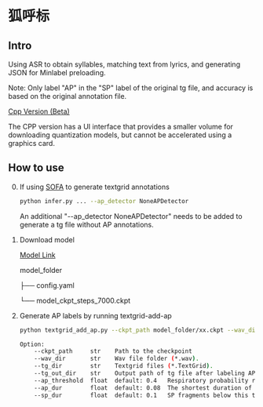 # 狐呼标

## Intro

Using ASR to obtain syllables, matching text from lyrics, and generating JSON for Minlabel preloading.

Note: Only label "AP" in the "SP" label of the original tg file, and accuracy is based on the original annotation file.

[Cpp Version (Beta)](https://github.com/openvpi/dataset-tools/releases/tag/20240617.01)

The CPP version has a UI interface that provides a smaller volume for downloading quantization models, but cannot be accelerated using a graphics card.

## How to use

0. If using [SOFA](https://github.com/qiuqiao/SOFA) to generate textgrid annotations
    ```bash
    python infer.py ... --ap_detector NoneAPDetector
    ```
   An additional "--ap_detector NoneAPDetector" needs to be added to generate a tg file without AP annotations.
        
1. Download model

   [Model Link](https://github.com/autumn-DL/FoxBreatheLabeler/releases/latest)
   
   model_folder

     ├── config.yaml

     └── model_ckpt_steps_7000.ckpt

2.  Generate AP labels by running textgrid-add-ap
    ```bash
    python textgrid_add_ap.py --ckpt_path model_folder/xx.ckpt --wav_dir wav_dir --tg_dir tg_dir --tg_out_dir tg_out_dir
    
    Option:
        --ckpt_path     str    Path to the checkpoint
        --wav_dir       str    Wav file folder (*.wav).
        --tg_dir        str    Textgrid files (*.TextGrid).
        --tg_out_dir    str    Output path of tg file after labeling AP.
        --ap_threshold  float  default: 0.4   Respiratory probability recognition threshold.  (Option)
        --ap_dur        float  default: 0.08  The shortest duration of breathing, discarded below this threshold, in seconds. (Option)
        --sp_dur        float  default: 0.1   SP fragments below this threshold will be adsorbed onto adjacent AP, in seconds.   (Option)
    ```